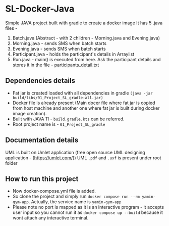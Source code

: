 # SL-Docker-Java
Simple JAVA project built with gradle to create a docker image
It has 5 .java files - 
1. Batch.java (Abstract - with 2 children - Morning.java and Evening.java)
2. Morning.java - sends SMS when batch starts
3. Evening.java - sends SMS when batch starts
4. Participant.java - holds the participant's details in Arraylist
5. Run.java - main() is executed from here. Ask the participant details and stores it in the file - participants_detail.txt
## Dependencies details
- Fat jar is created loaded with all dependencies in gradle `(java -jar build/libs/01_Project_SL_gradle-all.jar)`
- Docker file is already present (Main docer file where fat jar is copied from host machine and another one where fat jar is built during docker image creation). 
- Built with JAVA 11 - `build.gradle.kts` can be referred. 
- Root project name is - `01_Project_SL_gradle`
## Documentation details 
UML is built on Umlet application (free open source UML designing application - [https://umlet.com/])
UML `.pdf` and `.uxf` is present under root folder 

## How to run this project
- Now docker-compose.yml file is added.
- So clone the project and simply run `docker compose run --rm yamin-gym-app`. Actually, the service name is `yamin-gym-app`
- Please note no port is mapped as it is an interactive program - it accepts user input so you cannot run it as `docker compose up --build` because it wont attach any interactive terminal. 
